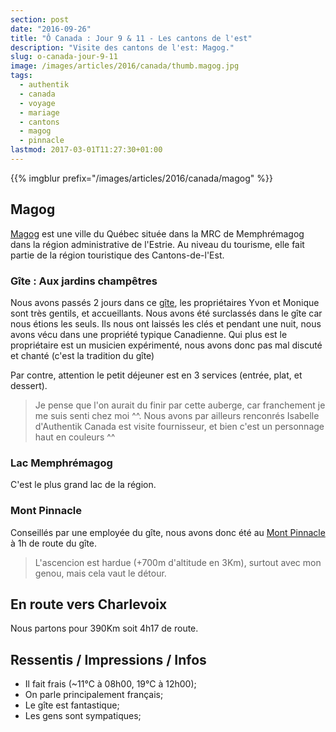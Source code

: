 ```yaml
---
section: post
date: "2016-09-26"
title: "Ô Canada : Jour 9 & 11 - Les cantons de l'est"
description: "Visite des cantons de l'est: Magog."
slug: o-canada-jour-9-11
image: /images/articles/2016/canada/thumb.magog.jpg
tags:
  - authentik
  - canada
  - voyage
  - mariage
  - cantons
  - magog
  - pinnacle
lastmod: 2017-03-01T11:27:30+01:00
---
```


{{% imgblur prefix="/images/articles/2016/canada/magog" %}}

## Magog

[Magog](https://fr.wikipedia.org/wiki/Magog) est une ville du Québec située dans la MRC de Memphrémagog dans la région administrative de l'Estrie. Au niveau du tourisme, elle fait partie de la région touristique des Cantons-de-l'Est.

### Gîte : Aux jardins champêtres

Nous avons passés 2 jours dans ce [gîte](http://auxjardinschampetres.com), les propriétaires Yvon et Monique sont très gentils, et accueillants. Nous avons été surclassés dans le gîte car nous étions les seuls. Ils nous ont laissés les clés et pendant une nuit, nous avons vécu dans une propriété typique Canadienne.
Qui plus est le propriétaire est un musicien expérimenté, nous avons donc pas mal discuté et chanté (c'est la tradition du gîte)

Par contre, attention le petit déjeuner est en 3 services (entrée, plat, et dessert).

> Je pense que l'on aurait du finir par cette auberge, car franchement je me suis senti chez moi ^^. Nous avons par ailleurs renconrés Isabelle d'Authentik Canada est visite fournisseur, et bien c'est un personnage haut en couleurs ^^

### Lac Memphrémagog

C'est le plus grand lac de la région.

### Mont Pinnacle

Conseillés par une employée du gîte, nous avons donc été au [Mont Pinnacle](http://decouvertenature.qc.ca/fr/activites/mont_pinacle) à 1h de route du gîte.

> L'ascencion est hardue (+700m d'altitude en 3Km), surtout avec mon genou, mais cela vaut le détour.

## En route vers Charlevoix

Nous partons pour 390Km soit 4h17 de route.

## Ressentis / Impressions / Infos

  * Il fait frais (~11°C à 08h00, 19°C à 12h00);
  * On parle principalement français;
  * Le gîte est fantastique;
  * Les gens sont sympatiques;
